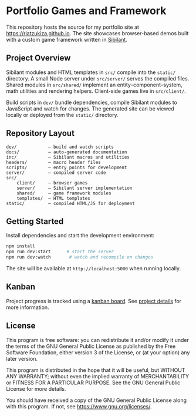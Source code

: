 # Portfolio Games and Framework

This repository hosts the source for my portfolio site at <https://riatzukiza.github.io>. The site showcases browser-based demos built with a custom game framework written in [Sibilant](https://sibilant.org/).

## Project Overview

Sibilant modules and HTML templates in `src/` compile into the `static/` directory. A small Node server under `src/server/` serves the compiled files. Shared modules in `src/shared/` implement an entity–component–system, math utilities and rendering helpers. Client-side games live in `src/client/`.

Build scripts in `dev/` bundle dependencies, compile Sibilant modules to JavaScript and watch for changes. The generated site can be viewed locally or deployed from the `static/` directory.

## Repository Layout

```
dev/            – build and watch scripts
docs/           – auto-generated documentation
inc/            – Sibilant macros and utilities
headers/        – macro header files
scripts/        – entry points for development
server/         – compiled server code
src/
    client/     – browser games
    server/     – Sibilant server implementation
    shared/     – game framework modules
    templates/  – HTML templates
static/         – compiled HTML/JS for deployment
```

## Getting Started

Install dependencies and start the development environment:

```bash
npm install
npm run dev:start      # start the server
npm run dev:watch       # watch and recompile on changes
```

The site will be available at `http://localhost:5000` when running locally.

## Kanban

Project progress is tracked using a [kanban board](kanban/board.md). See [project details](kanban/project.md) for more information.

## License

This program is free software: you can redistribute it and/or modify it under the terms of the GNU General Public License as published by the Free Software Foundation, either version 3 of the License, or (at your option) any later version.

This program is distributed in the hope that it will be useful, but WITHOUT ANY WARRANTY; without even the implied warranty of MERCHANTABILITY or FITNESS FOR A PARTICULAR PURPOSE. See the GNU General Public License for more details.

You should have received a copy of the GNU General Public License along with this program. If not, see <https://www.gnu.org/licenses/>.
